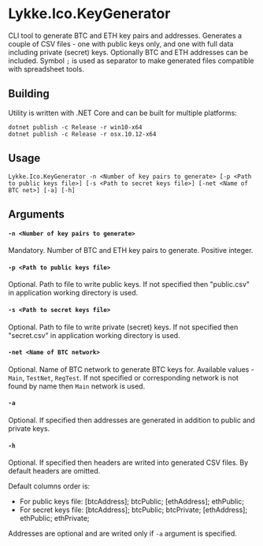 # Lykke.Ico.KeyGenerator
CLI tool to generate BTC and ETH key pairs and addresses. Generates a couple of CSV files - one with public keys only, and one with full data including private (secret) keys. Optionally BTC and ETH addresses can be included. Symbol `;` is used as separator to make generated files compatible with spreadsheet tools.

## Building
Utility is written with .NET Core and can be built for multiple platforms:

    dotnet publish -c Release -r win10-x64
    dotnet publish -c Release -r osx.10.12-x64

## Usage
    Lykke.Ico.KeyGenerator -n <Number of key pairs to generate> [-p <Path to public keys file>] [-s <Path to secret keys file>] [-net <Name of BTC net>] [-a] [-h]

## Arguments

#### `-n <Number of key pairs to generate>` 
Mandatory. Number of BTC and ETH key pairs to generate. Positive integer.

#### `-p <Path to public keys file>`
Optional. Path to file to write public keys. If not specified then "public.csv" in application working directory is used.

#### `-s <Path to secret keys file>`
Optional. Path to file to write private (secret) keys. If not specified then "secret.csv" in application working directory is used.

#### `-net <Name of BTC network>`
Optional. Name of BTC network to generate BTC keys for. Available values - `Main`, `TestNet`, `RegTest`. 
If not specified or corresponding network is not found by name then `Main` network is used.

#### `-a`
Optional. If specified then addresses are generated in addition to public and private keys.

#### `-h`
Optional. If specified then headers are writed into generated CSV files. By default headers are omitted.

Default columns order is: 
- For public keys file: [btcAddress]; btcPublic; [ethAddress]; ethPublic;
- For secret keys file: [btcAddress]; btcPublic; btcPrivate; [ethAddress]; ethPublic; ethPrivate;

Addresses are optional and are writed only if `-a` argument is specified.

